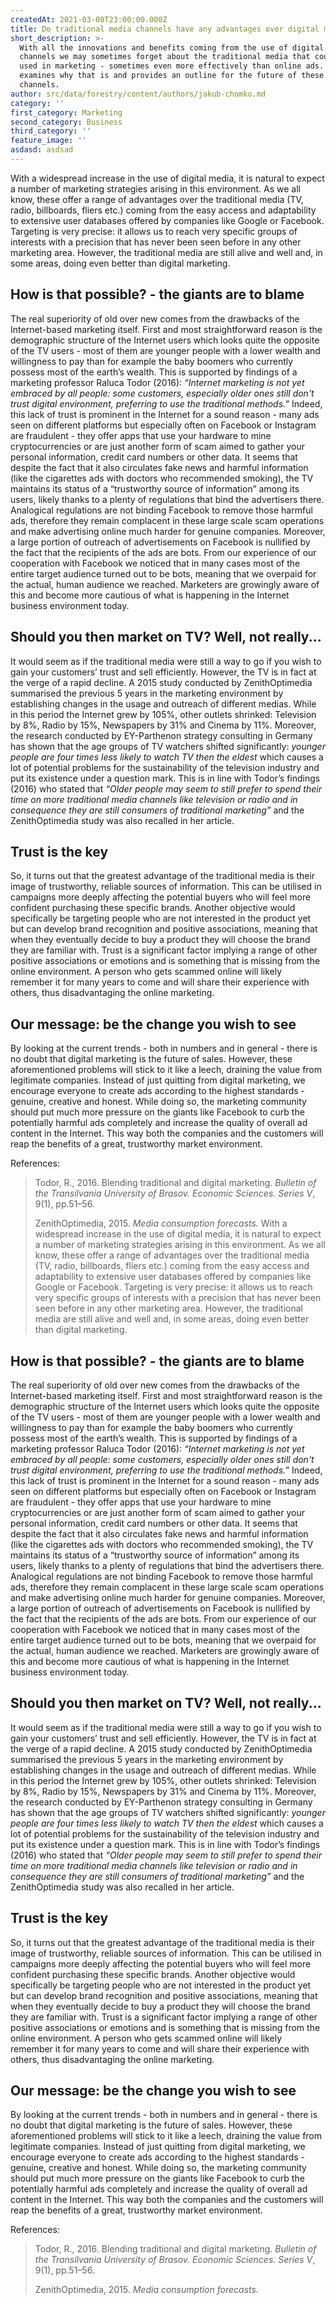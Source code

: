 ```yaml
---
createdAt: 2021-03-08T23:00:00.000Z
title: Do traditional media channels have any advantages over digital media channels?
short_description: >-
  With all the innovations and benefits coming from the use of digital marketing
  channels we may sometimes forget about the traditional media that could be
  used in marketing - sometimes even more effectively than online ads. This post
  examines why that is and provides an outline for the future of these marketing
  channels.
author: src/data/forestry/content/authors/jakub-chomko.md
category: ''
first_category: Marketing
second_category: Business
third_category: ''
feature_image: ''
asdasd: asdsad
---
```

With a widespread increase in the use of digital media, it is natural to expect a number of marketing strategies arising in this environment. As we all know, these offer a range of advantages over the traditional media (TV, radio, billboards, fliers etc.) coming from the easy access and adaptability to extensive user databases offered by companies like Google or Facebook. Targeting is very precise: it allows us to reach very specific groups of interests with a precision that has never been seen before in any other marketing area. However, the traditional media are still alive and well and, in some areas, doing even better than digital marketing.

## How is that possible? - the giants are to blame

The real superiority of old over new comes from the drawbacks of the Internet-based marketing itself. First and most straightforward reason is the demographic structure of the Internet users which looks quite the opposite of the TV users - most of them are younger people with a lower wealth and willingness to pay than for example the baby boomers who currently possess most of the earth’s wealth. This is supported by findings of a marketing professor Raluca Todor (2016): _“Internet marketing is not yet embraced by all people: some customers, especially older ones still don't trust digital environment, preferring to use the traditional methods.”_ Indeed, this lack of trust is prominent in the Internet for a sound reason - many ads seen on different platforms but especially often on Facebook or Instagram are fraudulent - they offer apps that use your hardware to mine cryptocurrencies or are just another form of scam aimed to gather your personal information, credit card numbers or other data. It seems that despite the fact that it also circulates fake news and harmful information (like the cigarettes ads with doctors who recommended smoking), the TV maintains its status of a “trustworthy source of information” among its users, likely thanks to a plenty of regulations that bind the advertisers there. Analogical regulations are not binding Facebook to remove those harmful ads, therefore they remain complacent in these large scale scam operations and make advertising online much harder for genuine companies. Moreover, a large portion of outreach of advertisements on Facebook is nullified by the fact that the recipients of the ads are bots. From our experience of our cooperation with Facebook we noticed that in many cases most of the entire target audience turned out to be bots, meaning that we overpaid for the actual, human audience we reached. Marketers are growingly aware of this and become more cautious of what is happening in the Internet business environment today.

## Should you then market on TV? Well, not really...

It would seem as if the traditional media were still a way to go if you wish to gain your customers’ trust and sell efficiently. However, the TV is in fact at the verge of a rapid decline. A 2015 study conducted by ZenithOptimedia summarised the previous 5 years in the marketing environment by establishing changes in the usage and outreach of different medias. While in this period the Internet grew by 105%, other outlets shrinked: Television by 8%, Radio by 15%, Newspapers by 31% and Cinema by 11%. Moreover, the research conducted by EY-Parthenon strategy consulting in Germany has shown that the age groups of TV watchers shifted significantly: _younger people are four times less likely to watch TV then the eldest_ which causes a lot of potential problems for the sustainability of the television industry and put its existence under a question mark. This is in line with Todor’s findings (2016) who stated that _“Older people may seem to still prefer to spend their time on more traditional media channels like television or radio and in consequence they are still consumers of traditional marketing”_ and the ZenithOptimedia study was also recalled in her article.

## Trust is the key

So, it turns out that the greatest advantage of the traditional media is their image of trustworthy, reliable sources of information. This can be utilised in campaigns more deeply affecting the potential buyers who will feel more confident purchasing these specific brands. Another objective would specifically be targeting people who are not interested in the product yet but can develop brand recognition and positive associations, meaning that when they eventually decide to buy a product they will choose the brand they are familiar with. Trust is a significant factor implying a range of other positive associations or emotions and is something that is missing from the online environment. A person who gets scammed online will likely remember it for many years to come and will share their experience with others, thus disadvantaging the online marketing.

## Our message: be the change you wish to see

By looking at the current trends - both in numbers and in general - there is no doubt that digital marketing is the future of sales. However, these aforementioned problems will stick to it like a leech, draining the value from legitimate companies. Instead of just quitting from digital marketing, we encourage everyone to create ads according to the highest standards - genuine, creative and honest. While doing so, the marketing community should put much more pressure on the giants like Facebook to curb the potentially harmful ads completely and increase the quality of overall ad content in the Internet. This way both the companies and the customers will reap the benefits of a great, trustworthy market environment.

References:

> Todor, R., 2016. Blending traditional and digital marketing. _Bulletin of the Transilvania University of Brasov. Economic Sciences. Series V_, 9(1), pp.51–56.
>
> ZenithOptimedia, 2015. _Media consumption forecasts._
With a widespread increase in the use of digital media, it is natural to expect a number of marketing strategies arising in this environment. As we all know, these offer a range of advantages over the traditional media (TV, radio, billboards, fliers etc.) coming from the easy access and adaptability to extensive user databases offered by companies like Google or Facebook. Targeting is very precise: it allows us to reach very specific groups of interests with a precision that has never been seen before in any other marketing area. However, the traditional media are still alive and well and, in some areas, doing even better than digital marketing.

## How is that possible? - the giants are to blame

The real superiority of old over new comes from the drawbacks of the Internet-based marketing itself. First and most straightforward reason is the demographic structure of the Internet users which looks quite the opposite of the TV users - most of them are younger people with a lower wealth and willingness to pay than for example the baby boomers who currently possess most of the earth’s wealth. This is supported by findings of a marketing professor Raluca Todor (2016): _“Internet marketing is not yet embraced by all people: some customers, especially older ones still don't trust digital environment, preferring to use the traditional methods.”_ Indeed, this lack of trust is prominent in the Internet for a sound reason - many ads seen on different platforms but especially often on Facebook or Instagram are fraudulent - they offer apps that use your hardware to mine cryptocurrencies or are just another form of scam aimed to gather your personal information, credit card numbers or other data. It seems that despite the fact that it also circulates fake news and harmful information (like the cigarettes ads with doctors who recommended smoking), the TV maintains its status of a “trustworthy source of information” among its users, likely thanks to a plenty of regulations that bind the advertisers there. Analogical regulations are not binding Facebook to remove those harmful ads, therefore they remain complacent in these large scale scam operations and make advertising online much harder for genuine companies. Moreover, a large portion of outreach of advertisements on Facebook is nullified by the fact that the recipients of the ads are bots. From our experience of our cooperation with Facebook we noticed that in many cases most of the entire target audience turned out to be bots, meaning that we overpaid for the actual, human audience we reached. Marketers are growingly aware of this and become more cautious of what is happening in the Internet business environment today.

## Should you then market on TV? Well, not really...

It would seem as if the traditional media were still a way to go if you wish to gain your customers’ trust and sell efficiently. However, the TV is in fact at the verge of a rapid decline. A 2015 study conducted by ZenithOptimedia summarised the previous 5 years in the marketing environment by establishing changes in the usage and outreach of different medias. While in this period the Internet grew by 105%, other outlets shrinked: Television by 8%, Radio by 15%, Newspapers by 31% and Cinema by 11%. Moreover, the research conducted by EY-Parthenon strategy consulting in Germany has shown that the age groups of TV watchers shifted significantly: _younger people are four times less likely to watch TV then the eldest_ which causes a lot of potential problems for the sustainability of the television industry and put its existence under a question mark. This is in line with Todor’s findings (2016) who stated that _“Older people may seem to still prefer to spend their time on more traditional media channels like television or radio and in consequence they are still consumers of traditional marketing”_ and the ZenithOptimedia study was also recalled in her article.

## Trust is the key

So, it turns out that the greatest advantage of the traditional media is their image of trustworthy, reliable sources of information. This can be utilised in campaigns more deeply affecting the potential buyers who will feel more confident purchasing these specific brands. Another objective would specifically be targeting people who are not interested in the product yet but can develop brand recognition and positive associations, meaning that when they eventually decide to buy a product they will choose the brand they are familiar with. Trust is a significant factor implying a range of other positive associations or emotions and is something that is missing from the online environment. A person who gets scammed online will likely remember it for many years to come and will share their experience with others, thus disadvantaging the online marketing.

## Our message: be the change you wish to see

By looking at the current trends - both in numbers and in general - there is no doubt that digital marketing is the future of sales. However, these aforementioned problems will stick to it like a leech, draining the value from legitimate companies. Instead of just quitting from digital marketing, we encourage everyone to create ads according to the highest standards - genuine, creative and honest. While doing so, the marketing community should put much more pressure on the giants like Facebook to curb the potentially harmful ads completely and increase the quality of overall ad content in the Internet. This way both the companies and the customers will reap the benefits of a great, trustworthy market environment.

References:

> Todor, R., 2016. Blending traditional and digital marketing. _Bulletin of the Transilvania University of Brasov. Economic Sciences. Series V_, 9(1), pp.51–56.
>
> ZenithOptimedia, 2015. _Media consumption forecasts._
